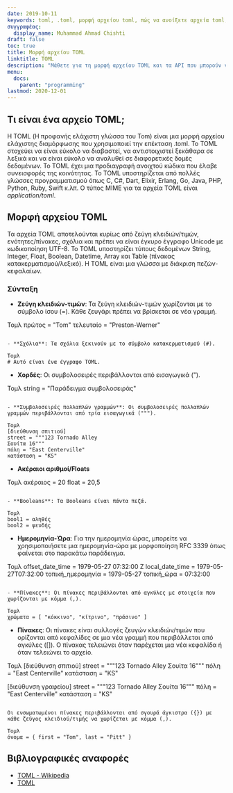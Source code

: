 ```yaml
---
date: 2019-10-11
keywords: toml, .toml, μορφή αρχείου toml, πώς να ανοίξετε αρχεία toml, επέκταση .toml, επέκταση toml
συγγραφέας:
  display_name: Muhammad Ahmad Chishti
draft: false
toc: true
title: Μορφή αρχείου TOML
linktitle: TOML
description: "Μάθετε για τη μορφή αρχείου TOML και τα API που μπορούν να δημιουργήσουν και να ανοίξουν αρχεία TOML."
menu:
  docs:
    parent: "programming"
lastmod: 2020-12-01
---
```


## Τι είναι ένα αρχείο TOML; ##

Η TOML (Η προφανής ελάχιστη γλώσσα του Tom) είναι μια μορφή αρχείου ελάχιστης διαμόρφωσης που χρησιμοποιεί την επέκταση .toml. Το TOML στοχεύει να είναι εύκολο να διαβαστεί, να αντιστοιχιστεί ξεκάθαρα σε λεξικά και να είναι εύκολο να αναλυθεί σε διαφορετικές δομές δεδομένων. Το TOML έχει μια προδιαγραφή ανοιχτού κώδικα που έλαβε συνεισφορές της κοινότητας. Το TOML υποστηρίζεται από πολλές γλώσσες προγραμματισμού όπως C, C#, Dart, Elixir, Erlang, Go, Java, PHP, Python, Ruby, Swift κ.λπ. Ο τύπος MIME για τα αρχεία TOML είναι *application/toml*.


## Μορφή αρχείου TOML ##

Τα αρχεία TOML αποτελούνται κυρίως από ζεύγη κλειδιών/τιμών, ενότητες/πίνακες, σχόλια και πρέπει να είναι έγκυρο έγγραφο Unicode με κωδικοποίηση UTF-8. Το TOML υποστηρίζει τύπους δεδομένων String, Integer, Float, Boolean, Datetime, Array και Table (πίνακας κατακερματισμού/λεξικό). Η TOML είναι μια γλώσσα με διάκριση πεζών-κεφαλαίων.

### Σύνταξη ###

- **Ζεύγη κλειδιών-τιμών**: Τα ζεύγη κλειδιών-τιμών χωρίζονται με το σύμβολο ίσου (=). Κάθε ζευγάρι πρέπει να βρίσκεται σε νέα γραμμή.

Τομλ
πρώτος = "Tom"
τελευταίο = "Preston-Werner"
```

- **Σχόλια**: Τα σχόλια ξεκινούν με το σύμβολο κατακερματισμού (#).

Τομλ
# Αυτό είναι ένα έγγραφο TOML.
```

- **Χορδές**: Οι συμβολοσειρές περιβάλλονται από εισαγωγικά (").

Τομλ
string = "Παράδειγμα συμβολοσειράς"
```

- **Συμβολοσειρές πολλαπλών γραμμών**: Οι συμβολοσειρές πολλαπλών γραμμών περιβάλλονται από τρία εισαγωγικά (""").

Τομλ
[διεύθυνση σπιτιού]
street = """123 Tornado Alley
Σουίτα 16"""
πόλη = "East Centerville"
κατάσταση = "KS"
```

- **Ακέραιοι αριθμοί/Floats**

Τομλ
ακέραιος = 20
float = 20,5
```

- **Booleans**: Τα Booleans είναι πάντα πεζά.

Τομλ
bool1 = αληθές
bool2 = ψευδής
```

- **Ημερομηνία-Ώρα**: Για την ημερομηνία ώρας, μπορείτε να χρησιμοποιήσετε μια ημερομηνία-ώρα με μορφοποίηση RFC 3339 όπως φαίνεται στο παρακάτω παράδειγμα.

Τομλ
offset_date_time = 1979-05-27 07:32:00 Z
local_date_time = 1979-05-27T07:32:00
τοπική_ημερομηνία = 1979-05-27
τοπική_ώρα = 07:32:00
```

- **Πίνακες**: Οι πίνακες περιβάλλονται από αγκύλες με στοιχεία που χωρίζονται με κόμμα (,).

Τομλ
χρώματα = [ "κόκκινο", "κίτρινο", "πράσινο" ]
```

- **Πίνακες**: Οι πίνακες είναι συλλογές ζευγών κλειδιών/τιμών που ορίζονται από κεφαλίδες σε μια νέα γραμμή που περιβάλλεται από αγκύλες ([]). Ο πίνακας τελειώνει όταν παρέχεται μια νέα κεφαλίδα ή όταν τελειώνει το αρχείο.

Τομλ
[διεύθυνση σπιτιού]
street = """123 Tornado Alley
Σουίτα 16"""
πόλη = "East Centerville"
κατάσταση = "KS"

[διεύθυνση γραφείου]
street = """123 Tornado Alley
Σουίτα 16"""
πόλη = "East Centerville"
κατάσταση = "KS"
```

Οι ενσωματωμένοι πίνακες περιβάλλονται από σγουρά άγκιστρα ({}) με κάθε ζεύγος κλειδιού/τιμής να χωρίζεται με κόμμα (,).

Τομλ
όνομα = { first = "Tom", last = "Pitt" }
```

## Βιβλιογραφικές αναφορές ##

- [TOML - Wikipedia](https://en.wikipedia.org/wiki/TOML)
- [TOML](https://toml.io/en/)

